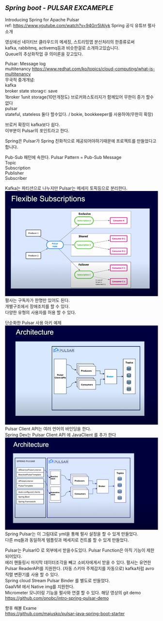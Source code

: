 ## ***Spring boot - PULSAR EXCAMEPLE*** ##

Introducing Spring for Apache Pulsar  
ref: https://www.youtube.com/watch?v=94Grr5IAIyk
Spring 공식 유튜브 펄사 소개  

영상에선 네이티브 클라우드의 메세징, 스트리밍앱 분산처리의 한종류로써  
kafka, rabbitmq, activemq등과 비슷한걸로 소개하고있습니다.  
Queue의 추상화작업 큐 의미론을 갖고있다.  

Pulsar: 
Message log  
multitenancy https://www.redhat.com/ko/topics/cloud-computing/what-is-multitenancy  
무국적 중개개념:  
  kafka  
   broker state storagㄷ save   
   1broker 1unit storage(10만개정도) 브로커와스토리지가 함께있어 무한이 증가 할수 없다  
  pulsar  
   stateful, stateless 둘다 할수있다. / bokie, bookkeeper를 사용하여(무한히 확장)  

브로커 확장이 kafka보다 쉽다.   
이부분이 Pulsar의 포인트라고 한다.

Spring은 Pulsar가 Spring 친화적으로 제공되어야하기때문에 프로젝트를 만들었다고합니다.  

Pub-Sub 패턴에 속한다.
Pulsar Pattern = Pub-Sub
Message  
Topic   
Subscription  
Publisher  
Subscriber  

Kafka는 파티션으로 나누지만 Pulsar는 메세지 토픽등으로 분리한다.  
![img.png](src%2Fmain%2Fresources%2Freadmeimg%2Fimg.png)  
펄사는 구독자가 한명만 있어도 된다.  
개별구조에서 장애조치를 할 수 있다.  
다양한 유형의 사용자를 허용 할 수 있다.

단순화한 Pulsar 사용 아키 예제
![img_1.png](src%2Fmain%2Fresources%2Freadmeimg%2Fimg_1.png)
Pulsar Client API는 여러 언어의 바인딩을 한다.  
Spring Dev는 Pulsar Client API 에 JavaClient 를 추가 한다 
![img_2.png](src%2Fmain%2Fresources%2Freadmeimg%2Fimg_2.png)
Spring Pulsar는 이 그림대로 yml을 통해 펄사 설정을 할 수 있게 만들었다.  
다른 mq들과 동일하게 템플릿과 메세지로 컨트롤 할 수 있게 만들었다.  

Pulsar는 PulsarIO 로 외부에서 받을수도있다.
Pulsar Function은 아직 기능이 제한되어있다.  
에러 핸들링시 마지막 데이터조각을 빼고 소비자에게서 받을 수 있다.
펄사는 유연한 Pulsar ReaderAPI를 지원한다. (자동 스키마 주제감지를 자동으로)
kafka처럼 avro 직렬 변환기를 사용 할 수 있다.  
Spring cloud Stream Pulsar Binder 를 별도로 만들었다.  
GaalVM 에서 Native img를 지원한다.  
Micrometer 모니터링 기능을 펄사와 연결 할 수 있다. 
해당 영상의 git demo https://github.com/onobc/intro-spring-pulsar-demo  


향후 해볼 Exame  
https://github.com/majusko/pulsar-java-spring-boot-starter